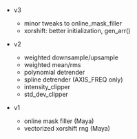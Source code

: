 - v3
  - minor tweaks to online_mask_filler
  - xorshift: better initialization, gen_arr()

- v2
  - weighted downsample/upsample
  - weighted mean/rms
  - polynomial detrender
  - spline detrender (AXIS_FREQ only)
  - intensity_clipper
  - std_dev_clipper

- v1
  - online mask filler (Maya)
  - vectorized xorshift rng (Maya)

